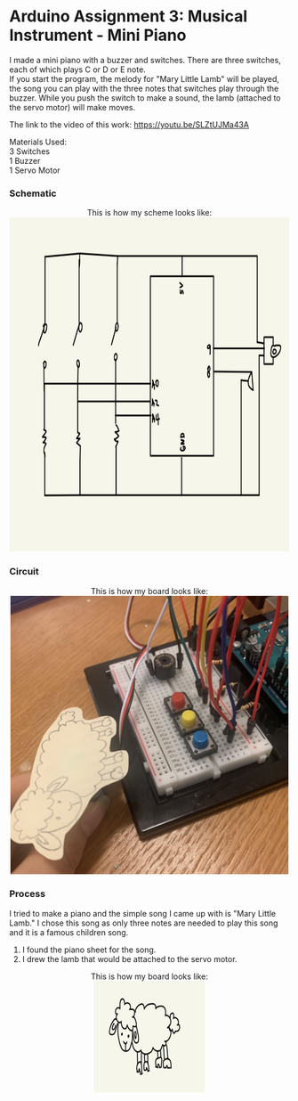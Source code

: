 # Arduino Assignment 3: Musical Instrument - Mini Piano

I made a mini piano with a buzzer and switches. There are three switches, each of which plays C or D or E note. <br>
If you start the program, the melody for "Mary Little Lamb" will be played, the song you can play with the three notes that switches play through the buzzer. While you push the switch to make a sound, the lamb (attached to the servo motor) will make moves. <br>

The link to the video of this work: https://youtu.be/SLZtUJMa43A

Materials Used:<br>
3 Switches<br>
1 Buzzer<br>
1 Servo Motor<br>

### Schematic
<p align="center">
  This is how my scheme looks like: <br>
  <img src="circuit.jpg" width="800" height="600"><br>
</p>

### Circuit
<p align="center">
  This is how my board looks like: <br>
  <img src="board.jpg" width="500" height="500"><br>
</p>

### Process
I tried to make a piano and the simple song I came up with is "Mary Little Lamb." I chose this song as only three notes are needed to play this song and it is a famous children song.

1. I found the piano sheet for the song. 
2. I drew the lamb that would be attached to the servo motor.
<p align="center">
  This is how my board looks like: <br>
  <img src="lamb.jpg" width="200" height="200"><br>
</p>
